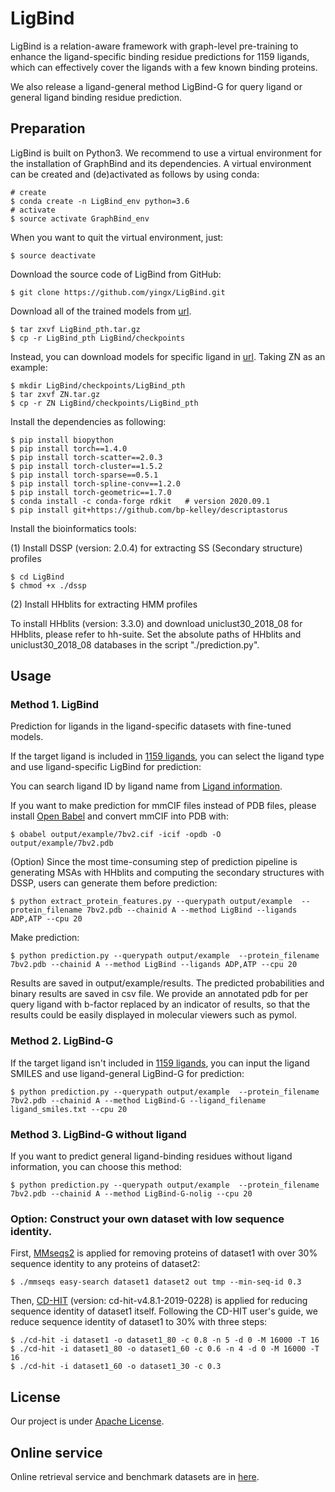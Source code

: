 # LigBind
LigBind is a relation-aware framework with graph-level pre-training to enhance the ligand-specific binding residue predictions for 1159 ligands, which can effectively cover the ligands with a few known binding proteins.

We also release a ligand-general method LigBind-G for query ligand or general ligand binding residue prediction.

## Preparation
LigBind is built on Python3.
We recommend to use a virtual environment for the installation of GraphBind and its dependencies.
A virtual environment can be created and (de)activated as follows by using conda:

    # create
    $ conda create -n LigBind_env python=3.6
    # activate
    $ source activate GraphBind_env

When you want to quit the virtual environment, just:

    $ source deactivate

Download the source code of LigBind from GitHub:

    $ git clone https://github.com/yingx/LigBind.git

Download all of the trained models from [url](http://www.csbio.sjtu.edu.cn/bioinf/LigBind/files/LigBind_pth.tar.gz).

    $ tar zxvf LigBind_pth.tar.gz
    $ cp -r LigBind_pth LigBind/checkpoints

Instead, you can download models for specific ligand in [url](http://www.csbio.sjtu.edu.cn/bioinf/LigBind/download_checkpoints.html). Taking ZN as an example:
    
    $ mkdir LigBind/checkpoints/LigBind_pth
    $ tar zxvf ZN.tar.gz
    $ cp -r ZN LigBind/checkpoints/LigBind_pth


Install the dependencies as following:

    $ pip install biopython
    $ pip install torch==1.4.0
    $ pip install torch-scatter==2.0.3
    $ pip install torch-cluster==1.5.2
    $ pip install torch-sparse==0.5.1
    $ pip install torch-spline-conv==1.2.0
    $ pip install torch-geometric==1.7.0
    $ conda install -c conda-forge rdkit   # version 2020.09.1
    $ pip install git+https://github.com/bp-kelley/descriptastorus
     

Install the bioinformatics tools:

(1) Install DSSP (version: 2.0.4) for extracting SS (Secondary structure) profiles
    
    $ cd LigBind
    $ chmod +x ./dssp

(2) Install HHblits for extracting HMM profiles

To install HHblits (version: 3.3.0) and download uniclust30_2018_08 for HHblits, please refer to hh-suite.
Set the absolute paths of HHblits and uniclust30_2018_08 databases in the script "./prediction.py".



## Usage

### Method 1. LigBind
Prediction for ligands in the ligand-specific datasets with fine-tuned models.

If the target ligand is included in [1159 ligands](https://github.com/YYingXia/LigBind/blob/main/dataset/ligand-specific_dataset.csv), you can select the ligand type and use ligand-specific LigBind for prediction:

You can search ligand ID by ligand name from 
[Ligand information](https://zhanggroup.org//BioLiP/ligand.html).

If you want to make prediction for mmCIF files instead of PDB files, please install [Open Babel](http://openbabel.org/) and convert mmCIF into PDB with: 

    $ obabel output/example/7bv2.cif -icif -opdb -O output/example/7bv2.pdb

(Option) Since the most time-consuming step of prediction pipeline is generating MSAs with HHblits and computing the secondary structures with DSSP, users can generate them before prediction:
    
    $ python extract_protein_features.py --querypath output/example  --protein_filename 7bv2.pdb --chainid A --method LigBind --ligands ADP,ATP --cpu 20

Make prediction:

    $ python prediction.py --querypath output/example  --protein_filename 7bv2.pdb --chainid A --method LigBind --ligands ADP,ATP --cpu 20

Results are saved in output/example/results. The predicted probabilities and binary results are saved in csv file. We provide an annotated pdb for per query ligand with b-factor replaced by an indicator of results, so that the results could be easily displayed in molecular viewers such as pymol.


### Method 2. LigBind-G
If the target ligand isn't included in [1159 ligands](https://github.com/YYingXia/LigBind/blob/main/dataset/ligand-specific_dataset.csv), you can input the ligand SMILES and use ligand-general LigBind-G for prediction:

    $ python prediction.py --querypath output/example  --protein_filename 7bv2.pdb --chainid A --method LigBind-G --ligand_filename ligand_smiles.txt --cpu 20

### Method 3. LigBind-G without ligand
If you want to predict general ligand-binding residues without ligand information, you can choose this method:

    $ python prediction.py --querypath output/example  --protein_filename 7bv2.pdb --chainid A --method LigBind-G-nolig --cpu 20

### Option: Construct your own dataset with low sequence identity.
First, [MMseqs2](https://github.com/soedinglab/MMseqs2) is applied for removing proteins of dataset1 with over 30% sequence identity to any proteins of dataset2:
    
    $ ./mmseqs easy-search dataset1 dataset2 out tmp --min-seq-id 0.3

Then, [CD-HIT](https://github.com/weizhongli/cdhit) (version: cd-hit-v4.8.1-2019-0228) is applied for reducing sequence identity of dataset1 itself. Following the CD-HIT user's guide, we reduce sequence identity of dataset1 to 30% with three steps:
    
    $ ./cd-hit -i dataset1 -o dataset1_80 -c 0.8 -n 5 -d 0 -M 16000 -T 16
    $ ./cd-hit -i dataset1_80 -o dataset1_60 -c 0.6 -n 4 -d 0 -M 16000 -T 16
    $ ./cd-hit -i dataset1_60 -o dataset1_30 -c 0.3



## License

Our project is under 
[Apache License](https://github.com/YYingXia/LigBind/blob/main/LICENSE). 

## Online service
Online retrieval service and benchmark datasets are in [here](http://www.csbio.sjtu.edu.cn/bioinf/LigBind/).
